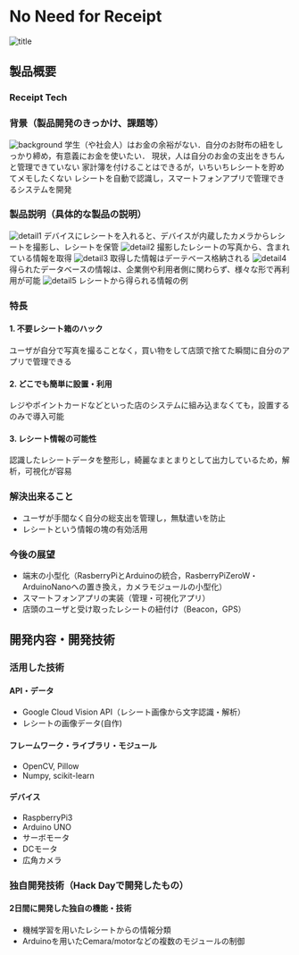 # No Need for Receipt

![title](https://github.com/jphacks/KB_1712/blob/master/presentation/origin.jpeg)

## 製品概要
### Receipt Tech

### 背景（製品開発のきっかけ、課題等）
![background](https://github.com/jphacks/KB_1712/blob/master/presentation/nnfr.001.jpeg)
学生（や社会人）はお金の余裕がない．自分のお財布の紐をしっかり締め，有意義にお金を使いたい．
現状，人は自分のお金の支出をきちんと管理できていない
家計簿を付けることはできるが，いちいちレシートを貯めてメモしたくない
レシートを自動で認識し，スマートフォンアプリで管理できるシステムを開発

### 製品説明（具体的な製品の説明）
![detail1](https://github.com/jphacks/KB_1712/blob/master/presentation/nnfr.002.jpeg)
デバイスにレシートを入れると、デバイスが内蔵したカメラからレシートを撮影し、レシートを保管
![detail2](https://github.com/jphacks/KB_1712/blob/master/presentation/nnfr.003.jpeg)
撮影したレシートの写真から、含まれている情報を取得
![detail3](https://github.com/jphacks/KB_1712/blob/master/presentation/nnfr.004.jpeg)
取得した情報はデーテベース格納される
![detail4](https://github.com/jphacks/KB_1712/blob/master/presentation/nnfr.005.jpeg)
得られたデータベースの情報は、企業側や利用者側に関わらず、様々な形で再利用が可能
![detail5](https://github.com/jphacks/KB_1712/blob/master/presentation/nnfr.006.jpeg)
レシートから得られる情報の例

### 特長
#### 1. 不要レシート箱のハック
ユーザが自分で写真を撮ることなく，買い物をして店頭で捨てた瞬間に自分のアプリで管理できる
#### 2. どこでも簡単に設置・利用
レジやポイントカードなどといった店のシステムに組み込まなくても，設置するのみで導入可能
#### 3. レシート情報の可能性
認識したレシートデータを整形し，綺麗なまとまりとして出力しているため，解析，可視化が容易

### 解決出来ること
* ユーザが手間なく自分の総支出を管理し，無駄遣いを防止
* レシートという情報の塊の有効活用

### 今後の展望
* 端末の小型化（RasberryPiとArduinoの統合，RasberryPiZeroW・ArduinoNanoへの置き換え，カメラモジュールの小型化）
* スマートフォンアプリの実装（管理・可視化アプリ）
* 店頭のユーザと受け取ったレシートの紐付け（Beacon，GPS）

## 開発内容・開発技術
### 活用した技術
#### API・データ
* Google Cloud Vision API（レシート画像から文字認識・解析）
* レシートの画像データ(自作)

#### フレームワーク・ライブラリ・モジュール
* OpenCV, Pillow
* Numpy, scikit-learn

#### デバイス
* RaspberryPi3
* Arduino UNO
* サーボモータ
* DCモータ
* 広角カメラ

### 独自開発技術（Hack Dayで開発したもの）
#### 2日間に開発した独自の機能・技術
* 機械学習を用いたレシートからの情報分類
* Arduinoを用いたCemara/motorなどの複数のモジュールの制御
